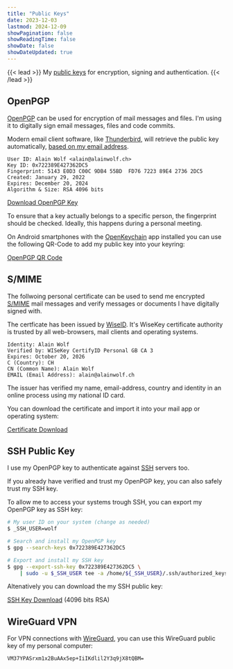 ```yaml
---
title: "Public Keys"
date: 2023-12-03
lastmod: 2024-12-09
showPagination: false
showReadingTime: false
showDate: false
showDateUpdated: true
---
```


{{< lead >}}
My [public keys](https://en.wikipedia.org/wiki/Public-key_cryptography) for
encryption, signing and authentication.
{{< /lead >}}

## OpenPGP

[OpenPGP](https://en.wikipedia.org/wiki/Pretty_Good_Privacy#OpenPGP) can be used
for encryption of mail messages and files. I'm using it to digitally sign email
messages, files and code commits.

Modern email client software, like
[Thunderbird](https://www.thunderbird.net/en-US/), will retrieve the public key
automatically,
[based on my email address](https://keys.openpgp.org/search?q=alain%40alainwolf.ch).

```text
User ID: Alain Wolf <alain@alainwolf.ch>
Key ID: 0x722389E427362DC5
Fingerprint: 5143 E0D3 C00C 9DB4 55BD  FD76 7223 89E4 2736 2DC5
Created: January 29, 2022
Expires: December 20, 2024
Algorithm & Size: RSA 4096 bits
```

[Download OpenPGP Key](https://keys.openpgp.org/vks/v1/by-fingerprint/5143E0D3C00C9DB455BDFD76722389E427362DC5)

To ensure that a key actually belongs to a specific person, the fingerprint
should be checked. Ideally, this happens during a personal meeting.

On Android smartphones with the [OpenKeychain](https://www.openkeychain.org/)
app installed you can use the following QR-Code to add my public key into your
keyring:

[OpenPGP QR Code](openpgp)

## S/MIME

The follwoing personal certificate can be used to send me encrypted
[S/MIME](https://en.wikipedia.org/wiki/S/MIME) mail messages and verify messages
or documents I have digitally signed with.

The certficate has been issued by [WiseID](https://wiseid.com/). It's WiseKey
certificate authority is trusted by all web-browsers, mail clients and operating
systems.

```text
Identity: Alain Wolf
Verified by: WISeKey CertifyID Personal GB CA 3
Expires: October 20, 2026
C (Country): CH
CN (Common Name): Alain Wolf
EMAIL (Email Address): alain@alainwolf.ch
```

The issuer has verified my name, email-address, country and identity in an
online process using my national ID card.

You can download the certificate and import it into your mail app or operating
system:

[Certificate Download](alain-wolf-chain.pem)

## SSH Public Key

I use my OpenPGP key to authenticate against
[SSH](https://en.wikipedia.org/wiki/Secure_Shell) servers too.

If you already have verified and trust my OpenPGP key, you can also safely trust
my SSH key.

To allow me to access your systems trough SSH, you can export my OpenPGP key as
SSH key:

```bash
# My user ID on your system (change as needed)
$ _SSH_USER=wolf

# Search and install my OpenPGP key
$ gpg --search-keys 0x722389E427362DC5

# Export and install my SSH key
$ gpg --export-ssh-key 0x722389E427362DC5 \
    | sudo -u $_SSH_USER tee -a /home/${_SSH_USER}/.ssh/authorized_keys
```

Altenatively you can download the my SSH public key:

[SSH Key Download](0x722389E427362DC5.pub) (4096 bits RSA)

## WireGuard VPN

For VPN connections with [WireGuard](https://www.wireguard.com/), you can use
this WireGuard public key of my personal computer:

```text
VM37YPASrxm1x2BuAAx5ep+IiIKdlil2Y3q9jX8tQBM=
```
